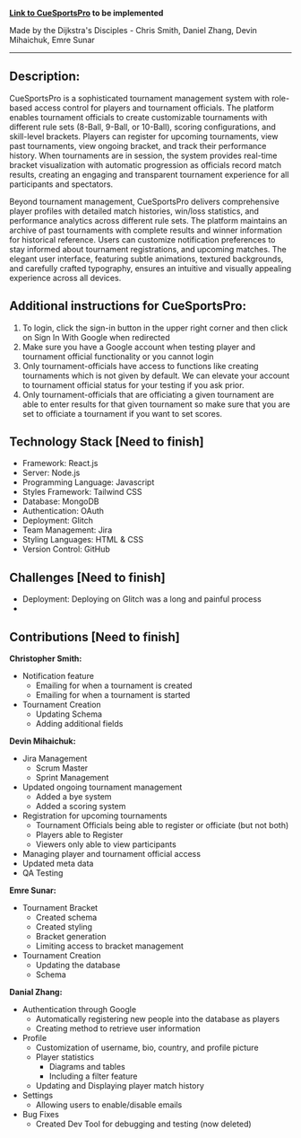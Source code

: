 **[Link to CueSportsPro]() to be implemented**

Made by the Dijkstra's Disciples - Chris Smith, Daniel Zhang, Devin Mihaichuk, Emre Sunar

---
**Description:**
-

   CueSportsPro is a sophisticated tournament management system with role-based access control for players and 
tournament officials. The platform enables tournament officials to create customizable tournaments 
with different rule sets (8-Ball, 9-Ball, or 10-Ball), scoring configurations, and skill-level brackets. Players 
can register for upcoming tournaments, view past tournaments, view ongoing bracket, and track their performance history. When 
tournaments are in session, the system provides real-time bracket visualization with automatic progression 
as officials record match results, creating an engaging and transparent tournament experience for all participants
and spectators.

   Beyond tournament management, CueSportsPro delivers comprehensive player profiles with detailed match histories, 
win/loss statistics, and performance analytics across different rule sets. The platform maintains an archive of past 
tournaments with complete results and winner information for historical reference. Users can customize notification 
preferences to stay informed about tournament registrations, and upcoming matches. The elegant user interface, 
featuring subtle animations, textured backgrounds, and carefully crafted typography, ensures an intuitive and visually 
appealing experience across all devices.

**Additional instructions for CueSportsPro:**
-
   1. To login, click the sign-in button in the upper right corner and then click on Sign In With Google when redirected
2. Make sure you have a Google account when testing player and tournament official functionality or you cannot login
3. Only tournament-officials have access to functions like creating tournaments which is not given by default. We can elevate your account to tournament official status for your testing if you ask prior.
4. Only tournament-officials that are officiating a given tournament are able to enter results for that given tournament so make sure that you are set to officiate a tournament if you want to set scores.

**Technology Stack [Need to finish]**
-
- Framework: React.js
- Server: Node.js
- Programming Language: Javascript
- Styles Framework: Tailwind CSS
- Database: MongoDB
- Authentication: OAuth
- Deployment: Glitch
- Team Management: Jira
- Styling Languages: HTML & CSS
- Version Control: GitHub

**Challenges [Need to finish]**
-
- Deployment: Deploying on Glitch was a long and painful process
- 

**Contributions [Need to finish]**
-
**Christopher Smith:**
- Notification feature
  - Emailing for when a tournament is created
  - Emailing for when a tournament is started
- Tournament Creation
  - Updating Schema
  - Adding additional fields

**Devin Mihaichuk:**
- Jira Management
  - Scrum Master
  - Sprint Management
- Updated ongoing tournament management
  - Added a bye system
  - Added a scoring system
- Registration for upcoming tournaments
  - Tournament Officials being able to register or officiate (but not both)
  - Players able to Register
  - Viewers only able to view participants
- Managing player and tournament official access
- Updated meta data
- QA Testing

**Emre Sunar:**
- Tournament Bracket
  - Created schema
  - Created styling
  - Bracket generation
  - Limiting access to bracket management
- Tournament Creation
  - Updating the database
  - Schema

**Danial Zhang:**
- Authentication through Google
  - Automatically registering new people into the database as players
  - Creating method to retrieve user information
- Profile
  - Customization of username, bio, country, and profile picture
  - Player statistics
    - Diagrams and tables
    - Including a filter feature
  - Updating and Displaying player match history
- Settings
  - Allowing users to enable/disable emails
- Bug Fixes
  - Created Dev Tool for debugging and testing (now deleted)